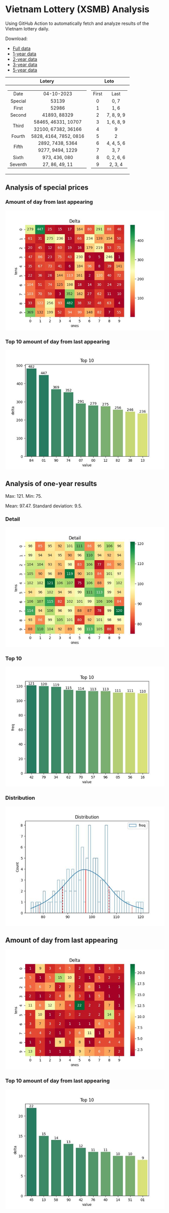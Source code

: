 # Vietnam Lottery (XSMB) Analysis

Using GitHub Action to automatically fetch and analyze results of the Vietnam lottery daily.

Download:

* [Full data](https://raw.githubusercontent.com/khiemdoan/vietnam-lottery-xsmb-analysis/main/results/xsmb.csv)
* [1-year data](https://raw.githubusercontent.com/khiemdoan/vietnam-lottery-xsmb-analysis/main/results/xsmb_1_year.csv)
* [2-year data](https://raw.githubusercontent.com/khiemdoan/vietnam-lottery-xsmb-analysis/main/results/xsmb_2_year.csv)
* [3-year data](https://raw.githubusercontent.com/khiemdoan/vietnam-lottery-xsmb-analysis/main/results/xsmb_3_year.csv)
* [5-year data](https://raw.githubusercontent.com/khiemdoan/vietnam-lottery-xsmb-analysis/main/results/xsmb_5_year.csv)

| Lotery      | Loto |
| :-----------: | :-----------: |
| <table><tr><td>Date</td><td>04-10-2023</td></tr><tr><td>Special</td><td>53139</td></tr><tr><td>First</td><td>52986</td></tr><tr><td>Second</td><td>41893, 88329</td></tr><tr><td rowspan="2">Third</td><td>58465, 46331, 10707</td></tr><tr><td>32100, 67382, 36166</td></tr><tr><td>Fourth</td><td>5828, 4164, 7852, 0816</td></tr><tr><td rowspan="2">Fifth</td><td>2892, 7438, 5364</td></tr><tr><td>9277, 9494, 1229</td></tr><tr><td>Sixth</td><td>973, 436, 080</td></tr><tr><td>Seventh</td><td>27, 86, 49, 11</td></tr></table> | <table><tr><td>First</td><td>Last</td></tr><tr><td>0</td><td>0, 7</td></tr><tr><td>1</td><td>1, 6</td></tr><tr><td>2</td><td>7, 8, 9, 9</td></tr><tr><td>3</td><td>1, 6, 8, 9</td></tr><tr><td>4</td><td>9</td></tr><tr><td>5</td><td>2</td></tr><tr><td>6</td><td>4, 4, 5, 6</td></tr><tr><td>7</td><td>3, 7</td></tr><tr><td>8</td><td>0, 2, 6, 6</td></tr><tr><td>9</td><td>2, 3, 4</td></tr></table> |


<h2>Analysis of special prices</h2>

<h3>Amount of day from last appearing</h3>

![Delta](images/special_delta.jpg)

<h3>Top 10 amount of day from last appearing</h3>

![Delta top 10](images/special_delta_top_10.jpg)

<h2>Analysis of one-year results</h2>

Max: 121. Min: 75.

Mean: 97.47. Standard deviation: 9.5.

<h3>Detail</h3>

![Detail](images/heatmap.jpg)

<h3>Top 10</h3>

![Top 10](images/top-10.jpg)

<h3>Distribution</h3>

![Distribution](images/distribution.jpg)

<h2>Amount of day from last appearing</h2>

![Delta](images/delta.jpg)

<h3>Top 10 amount of day from last appearing</h3>

![Delta top 10](images/delta_top_10.jpg)